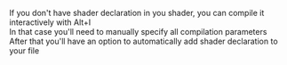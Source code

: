 If you don't have shader declaration in you shader, you can compile it interactively with Alt+I  
In that case you'll need to manually specify all compilation parameters  
After that you'll have an option to automatically add shader declaration to your file